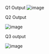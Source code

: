 Q1 Output
![image](https://github.com/TLpaul/Data-Collector-Game-Of-Chance-Password-Sim/assets/101278914/727c9877-bb43-4f44-be1f-31e1a050219c)


Q2 Output

![image](https://github.com/TLpaul/Data-Collector-Game-Of-Chance-Password-Sim/assets/101278914/49147c33-73a5-49c6-a0e4-93d65c536b09)


Q3 output

![image](https://github.com/TLpaul/Data-Collector-Game-Of-Chance-Password-Sim/assets/101278914/5060a9f9-6184-4ba4-87a4-888bda14d475)
